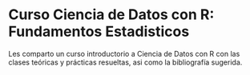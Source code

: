 # Curso Ciencia de Datos con R: Fundamentos Estadisticos

Les comparto un curso introductorio a Ciencia de Datos con R con las clases teóricas y prácticas resueltas, asi como la bibliografía sugerida.
